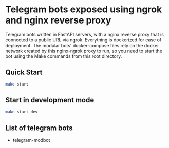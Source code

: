 # Telegram bots exposed using ngrok and nginx reverse proxy

Telegram bots written in FastAPI servers, with a nginx reverse proxy that is connected to a public URL via ngrok. Everything is dockerized for ease of deployment. The modular bots' docker-compose files rely on the docker network created by this nginx-ngrok proxy to run, so you need to start the bot using the Make commands from this root directory.

## Quick Start

```bash
make start
```

## Start in development mode

```bash
make start-dev
```

## List of telegram bots

- telegram-modbot
